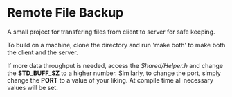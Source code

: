 # Remote File Backup

A small project for transfering files from client to server for safe keeping.

To build on a machine, clone the directory and run 'make both' to make both
the client and the server.

If more data throughput is needed, access the *Shared/Helper.h* and change
the **STD\_BUFF\_SZ** to a higher number.
Similarly, to change the port, simply change the **PORT** to a value of your
liking. At compile time all necessary values will be set.

